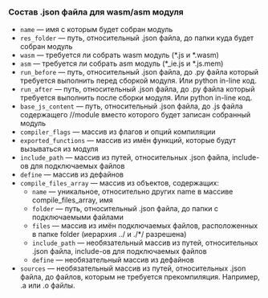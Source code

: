 ### Состав .json файла для wasm/asm модуля
- `name` — имя с которым будет собран модуль
- `res_folder` — путь, относительный .json файла, до папки куда будет собран модуль
- `wasm` — требуется ли собрать wasm модуль (*.js и *.wasm)
- `asm` — требуется ли собрать asm модуль (*_ie.js и *.js.mem)
- `run_before` — путь, относительный .json файла, до .py файла который требуется выполнить перед сборкой модуля. Или python in-line код.
- `run_after` — путь, относительный .json файла, до .py файла который требуется выполнить после сборки модуля. Или python in-line код.
- `base_js_content` — путь, относительный .json файла, до .js файла содержащего //module вместо которого будет записан собранный модуль
- `compiler_flags` — массив из флагов и опций компиляции
- `exported_functions` — массив из имён функций, которые будут вызываться из модуля
- `include_path` — массив из путей, относительных .json файла, include-ов для подключаемых файлов
- `define` — массив из дефайнов
- `compile_files_array` — массив из объектов, содержащих:
    - `name` — уникальное, относительно других name в массиве compile_files_array, имя
	- `folder` — путь, относительный .json файла, до папки с подключаемыми файлами
	- `files` — массив из имён подключаемых файлов, расположенных в папке folder (иерархия ../ и ./*/ разрешена)
	- `include_path` — необязательный массив из путей, относительных .json файла, include-ов для подключаемых файлов
	- `define` — необязательный массив из дефайнов
- `sources` — необязательный массив из путей, относительных .json файла, до файлов, которым не требуется прекомпиляция. Например, .a или .o файлы.
